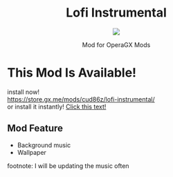 <div align="center"><h1>Lofi Instrumental</h1>

<p> 
  <a href="https://store.gx.me/mods/cud86z/lofi-instrumental/"><img src="http://m.gettywallpapers.com/wp-content/uploads/2023/01/Lofi-Anime-Backgrounds-PC.jpg"></a> 
</p>
Mod for OperaGX Mods
</div>

# This Mod Is Available!
install now! <br>
https://store.gx.me/mods/cud86z/lofi-instrumental/ <br>
or install it instantly! [Click this text!](https://github.com/Slyrith/Ballin-But-Its-Lofi/raw/main/Ballin_But_Its_Lofi.crx)

## Mod Feature
- Background music
- Wallpaper

footnote: I will be updating the music often
